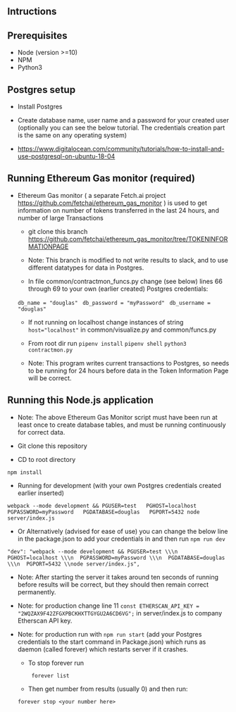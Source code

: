 ## Intructions

## Prerequisites

- Node (version >=10)
- NPM 
- Python3

## Postgres setup

- Install Postgres

- Create database name, user name and a password for your created user (optionally you can see the below tutorial. The credentials creation part is the same
on any operating system)

- https://www.digitalocean.com/community/tutorials/how-to-install-and-use-postgresql-on-ubuntu-18-04

## Running Ethereum Gas monitor (required)

- Ethereum Gas monitor ( a separate Fetch.ai project https://github.com/fetchai/ethereum_gas_monitor ) is used to get information on number of tokens transferred in the last 24 hours, and number 
  of large Transactions
  
  - git clone this branch https://github.com/fetchai/ethereum_gas_monitor/tree/TOKENINFORMATIONPAGE
  
  - Note: This branch is modified to not write results to slack, and to use different datatypes for data in Postgres. 
  
  - In file common/contractmon_funcs.py change (see below) lines 66 through 69 to your own (earlier created) Postgres credentials: 
  
  ```db_name = "douglas"``` 
   ``` db_password = "myPassword"```
   ``` db_username = "douglas"```
  
  - If not running on localhost change instances of string ```host="localhost"``` in common/visualize.py and common/funcs.py 
  
  - From root dir run  ```pipenv install```  ```pipenv shell``` ```python3 contractmon.py``` 
  
  - Note: This program writes current transactions to Postgres, so needs to be running for 24 hours before data in the Token Information Page will be correct. 
  
##  Running this Node.js application 
  
- Note: The above Ethereum Gas Monitor script must have been run at least once to create database tables, and must be running continuously for correct data. 
  
- Git clone this repository
- CD to root directory 

```
npm install
``` 

- Running for development (with your own Postgres credentials created earlier inserted)

```webpack --mode development && PGUSER=test   PGHOST=localhost   PGPASSWORD=myPassword   PGDATABASE=douglas   PGPORT=5432 node server/index.js```

- Or Alternatively (advised for ease of use) you can change the below line in the package.json to add your credentials in and then run ``npm run dev``

```"dev": "webpack --mode development && PGUSER=test \\\n  PGHOST=localhost \\\n  PGPASSWORD=myPassword \\\n  PGDATABASE=douglas \\\n  PGPORT=5432 \\node server/index.js",```

- Note: After starting the server it takes around ten seconds of running before results will be correct, but they should then remain correct permanently. 

- Note: for production change line 11 ```const ETHERSCAN_API_KEY = "2WQZAX9F42ZFGXPBCKHXTTGYGU2A6CD6VG";``` in server/index.js to company Etherscan API key. 

- Note: for production run with ``npm run start`` (add your Postgres credentials to the start command in Package.json) which runs as daemon 
  (called forever) which restarts server if it crashes. 
  
  - To stop forever run 

    `` forever list``

   - Then get number from results (usually 0) and then run: 

    ``forever stop <your number here>``

 
  



